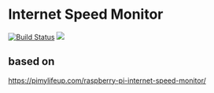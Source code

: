 # Internet Speed Monitor

[![Build Status](https://travis-ci.org/vonProteus/InternetSpeedMonitor.svg?branch=master)](https://travis-ci.org/vonProteus/InternetSpeedMonitor)
[![](https://images.microbadger.com/badges/image/vonproteus/internet-speed-monitor.svg)](https://microbadger.com/images/vonproteus/internet-speed-monitor "Get your own image badge on microbadger.com")

## based on
https://pimylifeup.com/raspberry-pi-internet-speed-monitor/